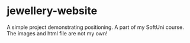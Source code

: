 # jewellery-website

A simple project demonstrating positioning. A part of my SoftUni course. The images and html file are not my own!
